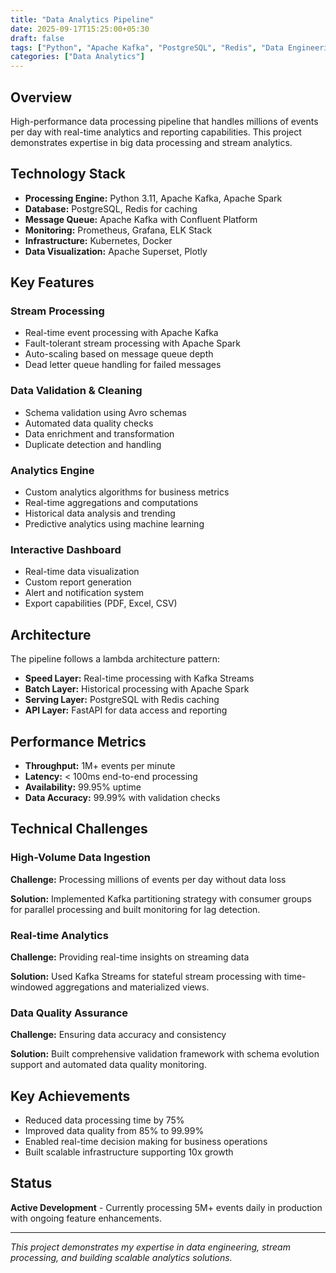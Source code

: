 ```yaml
---
title: "Data Analytics Pipeline"
date: 2025-09-17T15:25:00+05:30
draft: false
tags: ["Python", "Apache Kafka", "PostgreSQL", "Redis", "Data Engineering"]
categories: ["Data Analytics"]
---
```


## Overview

High-performance data processing pipeline that handles millions of events per day with real-time analytics and reporting capabilities. This project demonstrates expertise in big data processing and stream analytics.

## Technology Stack

- **Processing Engine:** Python 3.11, Apache Kafka, Apache Spark
- **Database:** PostgreSQL, Redis for caching
- **Message Queue:** Apache Kafka with Confluent Platform
- **Monitoring:** Prometheus, Grafana, ELK Stack
- **Infrastructure:** Kubernetes, Docker
- **Data Visualization:** Apache Superset, Plotly

## Key Features

### Stream Processing

- Real-time event processing with Apache Kafka
- Fault-tolerant stream processing with Apache Spark
- Auto-scaling based on message queue depth
- Dead letter queue handling for failed messages

### Data Validation & Cleaning

- Schema validation using Avro schemas
- Automated data quality checks
- Data enrichment and transformation
- Duplicate detection and handling

### Analytics Engine

- Custom analytics algorithms for business metrics
- Real-time aggregations and computations
- Historical data analysis and trending
- Predictive analytics using machine learning

### Interactive Dashboard

- Real-time data visualization
- Custom report generation
- Alert and notification system
- Export capabilities (PDF, Excel, CSV)

## Architecture

The pipeline follows a lambda architecture pattern:

- **Speed Layer:** Real-time processing with Kafka Streams
- **Batch Layer:** Historical processing with Apache Spark
- **Serving Layer:** PostgreSQL with Redis caching
- **API Layer:** FastAPI for data access and reporting

## Performance Metrics

- **Throughput:** 1M+ events per minute
- **Latency:** < 100ms end-to-end processing
- **Availability:** 99.95% uptime
- **Data Accuracy:** 99.99% with validation checks

## Technical Challenges

### High-Volume Data Ingestion

**Challenge:** Processing millions of events per day without data loss

**Solution:** Implemented Kafka partitioning strategy with consumer groups for parallel processing and built monitoring for lag detection.

### Real-time Analytics

**Challenge:** Providing real-time insights on streaming data

**Solution:** Used Kafka Streams for stateful stream processing with time-windowed aggregations and materialized views.

### Data Quality Assurance

**Challenge:** Ensuring data accuracy and consistency

**Solution:** Built comprehensive validation framework with schema evolution support and automated data quality monitoring.

## Key Achievements

- Reduced data processing time by 75%
- Improved data quality from 85% to 99.99%
- Enabled real-time decision making for business operations
- Built scalable infrastructure supporting 10x growth

## Status

**Active Development** - Currently processing 5M+ events daily in production with ongoing feature enhancements.

---

*This project demonstrates my expertise in data engineering, stream processing, and building scalable analytics solutions.*
